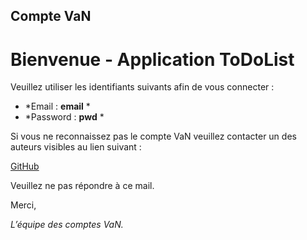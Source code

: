 ## Compte VaN

# Bienvenue - Application ToDoList

Veuillez utiliser les identifiants suivants afin de vous connecter :

+ *Email : **email** *
+ *Password : **pwd** *

Si vous ne reconnaissez pas le compte VaN veuillez contacter un des auteurs visibles au lien suivant :

[GitHub](https://github.com/Naedri/WEB-ToDoList)

Veuillez ne pas répondre à ce mail.

Merci,

*L’équipe des comptes VaN.*
